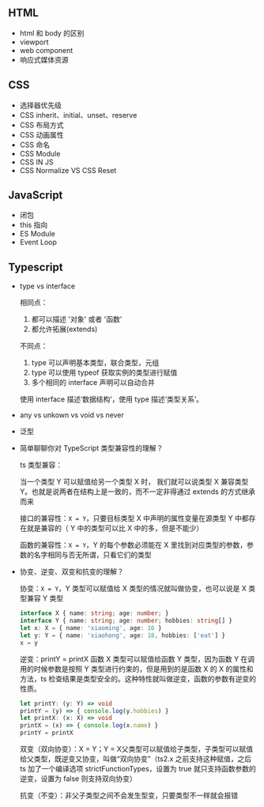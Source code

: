 ## HTML

- html 和 body 的区别
- viewport
- web component
- 响应式媒体资源

## CSS

- 选择器优先级
- CSS inherit、initial、unset、reserve
- CSS 布局方式
- CSS 动画属性
- CSS 命名
- CSS Module
- CSS IN JS
- CSS Normalize VS CSS Reset

## JavaScript

- 闭包
- this 指向
- ES Module
- Event Loop 

## Typescript

- type vs interface

    相同点：

    1. 都可以描述 '对象' 或者 '函数' 
    2. 都允许拓展(extends)

    不同点：

    1. type 可以声明基本类型，联合类型，元组
    2. type 可以使用 typeof 获取实例的类型进行赋值
    3. 多个相同的 interface 声明可以自动合并

    使用 interface 描述‘数据结构’，使用 type 描述‘类型关系’。

- any vs unkown vs void vs never
- 泛型
- 简单聊聊你对 TypeScript 类型兼容性的理解？

    ts 类型兼容：

    当一个类型 Y 可以赋值给另一个类型 X 时， 我们就可以说类型 X 兼容类型 Y。也就是说两者在结构上是一致的，而不一定非得通过 extends 的方式继承而来

    接口的兼容性：`X = Y`，只要目标类型 X 中声明的属性变量在源类型 Y 中都存在就是兼容的（ Y 中的类型可以比 X 中的多，但是不能少）

    函数的兼容性：`X = Y`，Y 的每个参数必须能在 X 里找到对应类型的参数，参数的名字相同与否无所谓，只看它们的类型

- 协变、逆变、双变和抗变的理解？

    协变：`X = Y`，Y 类型可以赋值给 X 类型的情况就叫做协变，也可以说是 X 类型兼容 Y 类型

    ```ts
    interface X { name: string; age: number; } 
    interface Y { name: string; age: number; hobbies: string[] }
    let x: X = { name: 'xiaoming', age: 16 }
    let y: Y = { name: 'xiaohong', age: 18, hobbies: ['eat'] }
    x = y
    ```

    逆变：printY = printX 函数 X 类型可以赋值给函数 Y 类型，因为函数 Y 在调用的时候参数是按照 Y 类型进行约束的，但是用到的是函数 X 的 X 的属性和方法，ts 检查结果是类型安全的。这种特性就叫做逆变，函数的参数有逆变的性质。

    ```ts
    let printY: (y: Y) => void
    printY = (y) => { console.log(y.hobbies) }
    let printX: (x: X) => void
    printX = (x) => { console.log(x.name) }
    printY = printX
    ```

    双变（双向协变）：X = Y；Y = X父类型可以赋值给子类型，子类型可以赋值给父类型，既逆变又协变，叫做“双向协变”（ts2.x 之前支持这种赋值，之后 ts 加了一个编译选项 strictFunctionTypes，设置为 true 就只支持函数参数的逆变，设置为 false 则支持双向协变）

    抗变（不变）：非父子类型之间不会发生型变，只要类型不一样就会报错

